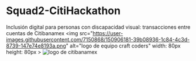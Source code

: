 # Squad2-CitiHackathon
Inclusión digital para personas con discapacidad visual: transacciones entre cuentas de Citibanamex
<img src="https://user-images.githubusercontent.com/7150868/150906181-39b08936-1c84-4c3d-8739-147e74e8193a.png" alt="logo de equipo craft coders" width: 80px height: 80px > 
<img src="https://user-images.githubusercontent.com/7150868/150906429-bb815142-fffb-43f9-853b-007e07f27e75.png" alt="logo de citibanamex">
